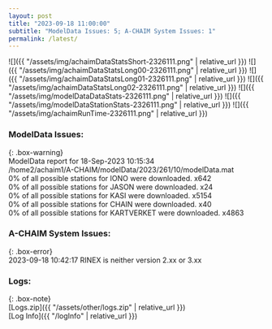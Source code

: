 ```yaml
---
layout: post
title: "2023-09-18 11:00:00"
subtitle: "ModelData Issues: 5; A-CHAIM System Issues: 1"
permalink: /latest/
---
```


![]({{ "/assets/img/achaimDataStatsShort-2326111.png" | relative_url }})
![]({{ "/assets/img/achaimDataStatsLong00-2326111.png" | relative_url }})
![]({{ "/assets/img/achaimDataStatsLong01-2326111.png" | relative_url }})
![]({{ "/assets/img/achaimDataStatsLong02-2326111.png" | relative_url }})
![]({{ "/assets/img/modelDataDataStats-2326111.png" | relative_url }})
![]({{ "/assets/img/modelDataStationStats-2326111.png" | relative_url }})
![]({{ "/assets/img/achaimRunTime-2326111.png" | relative_url }})


### ModelData Issues:  
  
{: .box-warning}  
 ModelData report for 18-Sep-2023 10:15:34   
 /home2/achaim1/A-CHAIM/modelData/2023/261/10/modelData.mat   
 0% of all possible stations for IONO were downloaded. x642   
 0% of all possible stations for JASON were downloaded. x24   
 0% of all possible stations for KASI were downloaded. x5154   
 0% of all possible stations for CHAIN were downloaded. x40   
 0% of all possible stations for KARTVERKET were downloaded. x4863   
  
### A-CHAIM System Issues:  
  
{: .box-error}  
2023-09-18 10:42:17 RINEX is neither version 2.xx or 3.xx  

### Logs:  
  
{: .box-note}  
[Logs.zip]({{ "/assets/other/logs.zip" | relative_url }})  
[Log Info]({{ "/logInfo" | relative_url }})  
